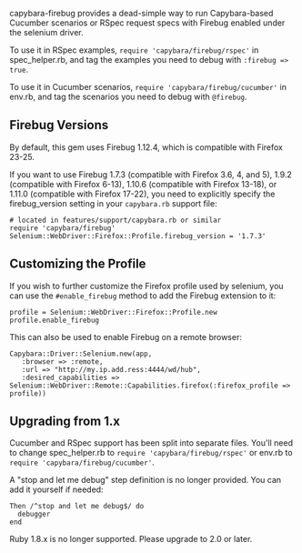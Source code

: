 capybara-firebug provides a dead-simple way to run Capybara-based Cucumber
scenarios or RSpec request specs with Firebug enabled under the selenium driver.

To use it in RSpec examples, `require 'capybara/firebug/rspec'` in spec_helper.rb,
and tag the examples you need to debug with `:firebug => true`.

To use it in Cucumber scenarios, `require 'capybara/firebug/cucumber'` in env.rb,
and tag the scenarios you need to debug with `@firebug`.

## Firebug Versions

By default, this gem uses Firebug 1.12.4, which is compatible with Firefox 23-25.

If you want to use Firebug 1.7.3 (compatible with Firefox 3.6, 4, and 5), 1.9.2
(compatible with Firefox 6-13), 1.10.6 (compatible with Firefox 13-18), or 1.11.0 (compatible with Firefox 17-22), you
need to explicitly specify the firebug_version setting in your `capybara.rb`
support file:

    # located in features/support/capybara.rb or similar
    require 'capybara/firebug'
    Selenium::WebDriver::Firefox::Profile.firebug_version = '1.7.3'

## Customizing the Profile

If you wish to further customize the Firefox profile used by selenium, you
can use the `#enable_firebug` method to add the Firebug extension to it:

    profile = Selenium::WebDriver::Firefox::Profile.new
    profile.enable_firebug

This can also be used to enable Firebug on a remote browser:

    Capybara::Driver::Selenium.new(app,
       :browser => :remote,
       :url => "http://my.ip.add.ress:4444/wd/hub",
       :desired_capabilities => Selenium::WebDriver::Remote::Capabilities.firefox(:firefox_profile => profile))

## Upgrading from 1.x

Cucumber and RSpec support has been split into separate files. You'll need to change
spec_helper.rb to `require 'capybara/firebug/rspec'` or env.rb to `require 'capybara/firebug/cucumber'`.

A "stop and let me debug" step definition is no longer provided. You can add it
yourself if needed:

```
Then /^stop and let me debug$/ do
  debugger
end
```

Ruby 1.8.x is no longer supported. Please upgrade to 2.0 or later.
